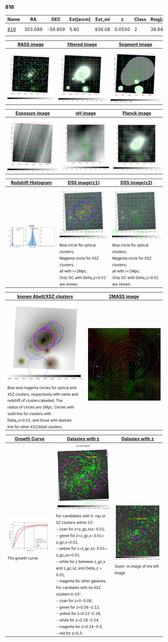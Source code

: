 <div STYLE="page-break-after: always;"></div>

### 816

|Name          |RA          |DEC      | Ext[arcm] | Ext_ml | z    | Class| Rsig[arcmin] | CRsig[c/s] | CR500[c/s] | R500[Mpc] |L500[erg/s]|F500[erg/s/cm^2]| M500[Msun]|Tx[keV]|beta|GC(XSZ,Delta_z<0.01)| GC(OPT,Delta_z<0.01)|GC|alias|
|--------------|------------|------------|---|---|-----------|--------|------|------|----|----|----|----|----|----|----|----|----|----|---|
|[816](script/816.md)     | 303.089       | -56.809       | 5.80    | 936.08   | 0.0550 | 2   | 36.640 |3.296 |3.062 |1.259 |4.128e+44 |5.730e-11 |5.985e+14 |6.572 |0.749 |Tar, |A, |Tar, A, |k535|

|[RASS image](../image/816/816_img.pdf)|[filtered image](../image/816/816_fil.pdf)|[Segment image](../image/816/816_seg.pdf)|
|-------------------|--------------------|-------------------|
| <img src="../image/816/816_img.png" width="300">  | <img src="../image/816/816_fil.png" width="300">   | <img src="../image/816/816_seg.png" width="300">  |

|[Exposure image](../image/816/816_mex.pdf)| [nH image](../image/816/816_nh.pdf)| [Planck image](../image/816/816_p.pdf)|
|-------------------|--------------------|-------------------|
|<img src="../image/816/816_mex.png" width="300">   | <img src="../image/816/816_nh.png" width="300">    | <img src="../image/816/816_p.png" width="300"> |

|[Redshift Histogram](../image/816/816_zg.pdf) | [DSS image(z1)](../image/816/816_dss_z1.pdf)      |  [DSS image(z2)](../image/816/816_dss_z2.pdf)    |
|-------------------|--------------------|-------------------|
|<img src="../image/816/816_zg.png" width="300"> |<img src="../image/816/816_dss_z1.png" width="300"> <sub><br>Blue circle for optical clusters; <br>Magenta circle for XSZ clusters; <br>all with r=1Mpc; <br>Only GC with Delta_z<0.01 are shown. </sub>| <img src="../image/816/816_dss_z2.png" width="300"><sub><br>Blue circle for optical clusters; <br>Magenta circle for XSZ clusters; <br>all with r=1Mpc; <br>Only GC with Delta_z<0.01 are shown. </sub> |

|[known Abell/XSZ clusters](../image/816/816_m.pdf) | [2MASS image](../image/816/816_2mass.pdf)      |
|-------------------|-------------------|
|<img src=../image/816/816_m.png width="300"> <sub><br>Blue and magenta circles for optical and <br>XSZ clusters, respectively with name and <br>redshift of clusters labelled. The <br>radius of circles are 1Mpc. Circles with <br>solid line for clusters with <br>Delta_z<0.01, and those with dashed <br>line for other XSZ/Abell clusters.        </sub>|<img src="../image/816/816_2mass.png" width="300">  |

|[Growth Curve](../image/816/816_gca_all.png) |[Galaxies with z](../image/816/816_opt_ned.pdf) |[Galaxies with z](../image/816/816_opt_ned_zoom.pdf) |
|-------------------|-------------------|-------------------|
| <img src="../image/816/816_gca_all.png" width="300"> <sub><br>The growth curve.</sub>| <img src=../image/816/816_opt_ned.png width="300"> <br><sub> For candidates with X-ray or SZ clusters within 10': <br> - cyan for z<z_gc,xsz-0.01, <br> - green for z=z_gc,x-0.01~ z_gc,x+0.01, <br> - yellow for z=z_gc,sz-0.01~ z_gc,sz+0.01, <br> - white for z between z_gc,x and z_gc,sz, and Delta_z > 0.01, <br> - magenta for other galaxies; <br>For candiates with no XSZ clusters in 10': <br> - cyan for z=0-0.06, <br> - green for z=0.06-0.12, <br> - yellow for z=0.12-0.18, <br> - white for z=0.18-0.24, <br> - magenta for z=0.24-0.3, <br> - red for z>0.3 ;  </sub>|<img src=../image/816/816_opt_ned_zoom.png width="300">  <br><sub> Zoom-in image of the left image</sub>|




